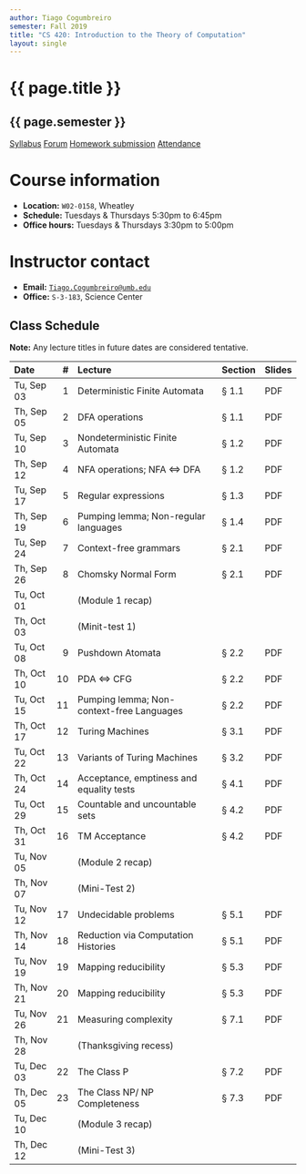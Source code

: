 ```yaml
---
author: Tiago Cogumbreiro
semester: Fall 2019
title: "CS 420: Introduction to the Theory of Computation"
layout: single
---
```


# {{ page.title }}
## {{ page.semester }}

<div class="buttons is-centered">
<a class="button is-large is-link" href="syllabus.pdf">Syllabus</a>
<a class="button is-large is-link" href="https://piazza.com/umb/fall2019/cs420/home">Forum</a>
<a class="button is-large is-link" href="https://umb.umassonline.net/webapps/blackboard/execute/launcher?type=Course&id=_62251_1&url=">Homework submission</a>
<a class="button is-large is-link" href="https://www.estalee.com/">Attendance</a>
</div>

# Course information
* **Location:** `W02-0158`, Wheatley
* **Schedule:** Tuesdays & Thursdays 5:30pm to 6:45pm
* **Office hours:** Tuesdays & Thursdays 3:30pm to 5:00pm

# Instructor contact
* **Email:** [`Tiago.Cogumbreiro@umb.edu`](mailto:Tiago.Cogumbreiro@umb.edu)
* **Office:** `S-3-183`, Science Center

## Class Schedule

**Note:** Any lecture titles in future dates are considered tentative.


| Date       | # | Lecture      | Section | Slides |
|:-----------|-:|:-------------|:-------------|---|
| Tu, Sep 03 | 1 | Deterministic Finite Automata | § 1.1  | PDF
| Th, Sep 05 | 2 | DFA operations | § 1.1 | PDF |
| Tu, Sep 10 | 3 | Nondeterministic Finite Automata | § 1.2 | PDF |
| Th, Sep 12 | 4 | NFA operations; NFA ⇔ DFA | § 1.2 | PDF |
| Tu, Sep 17 | 5 | Regular expressions | § 1.3 | PDF |
| Th, Sep 19 | 6 | Pumping lemma; Non-regular languages | § 1.4 | PDF|
| Tu, Sep 24 | 7 | Context-free grammars | § 2.1 | PDF |
| Th, Sep 26 | 8 | Chomsky Normal Form | § 2.1 | PDF |
| Tu, Oct 01 | | (Module 1 recap)
| Th, Oct 03 | | (Minit-test 1)
| Tu, Oct 08 | 9 | Pushdown Atomata | § 2.2 | PDF |
| Th, Oct 10 | 10 | PDA ⇔ CFG | § 2.2 | PDF |
| Tu, Oct 15 | 11 | Pumping lemma; Non-context-free Languages | § 2.2 | PDF |
| Th, Oct 17 | 12 | Turing Machines | § 3.1 | PDF |
| Tu, Oct 22 | 13 | Variants of Turing Machines | § 3.2 | PDF |
| Th, Oct 24 | 14|  Acceptance, emptiness and equality tests | § 4.1 | PDF |
| Tu, Oct 29 | 15 | Countable and uncountable sets | § 4.2 | PDF |
| Th, Oct 31 | 16 | TM Acceptance | § 4.2 | PDF |
| Tu, Nov 05 | | (Module 2 recap) | |
| Th, Nov 07 | | (Mini-Test 2) | |
| Tu, Nov 12 | 17 |  Undecidable problems | § 5.1 | PDF |
| Th, Nov 14 | 18 | Reduction via Computation Histories | § 5.1 | PDF |
| Tu, Nov 19 | 19 | Mapping reducibility | § 5.3 | PDF |
| Th, Nov 21 | 20 | Mapping reducibility | § 5.3 | PDF |
| Tu, Nov 26 | 21 | Measuring complexity | § 7.1 | PDF |
| Th, Nov 28 | | (Thanksgiving recess)        | |
| Tu, Dec 03 | 22 | The Class P | § 7.2  | PDF |
| Th, Dec 05 | 23 | The Class NP/ NP Completeness | § 7.3 | PDF |
| Tu, Dec 10 | | (Module 3 recap) | |
| Th, Dec 12 | | (Mini-Test 3) | |

